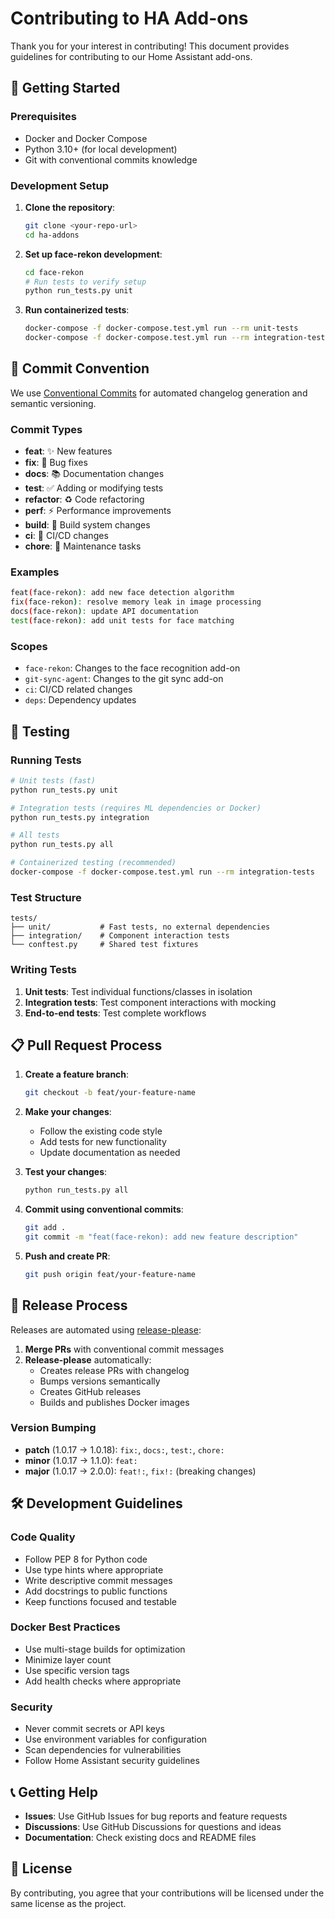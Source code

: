 # Contributing to HA Add-ons

Thank you for your interest in contributing! This document provides guidelines for contributing to our Home Assistant add-ons.

## 🚀 Getting Started

### Prerequisites

- Docker and Docker Compose
- Python 3.10+ (for local development)
- Git with conventional commits knowledge

### Development Setup

1. **Clone the repository**:
   ```bash
   git clone <your-repo-url>
   cd ha-addons
   ```

2. **Set up face-rekon development**:
   ```bash
   cd face-rekon
   # Run tests to verify setup
   python run_tests.py unit
   ```

3. **Run containerized tests**:
   ```bash
   docker-compose -f docker-compose.test.yml run --rm unit-tests
   docker-compose -f docker-compose.test.yml run --rm integration-tests
   ```

## 📝 Commit Convention

We use [Conventional Commits](https://www.conventionalcommits.org/) for automated changelog generation and semantic versioning.

### Commit Types

- **feat**: ✨ New features
- **fix**: 🐛 Bug fixes  
- **docs**: 📚 Documentation changes
- **test**: ✅ Adding or modifying tests
- **refactor**: ♻️ Code refactoring
- **perf**: ⚡ Performance improvements
- **build**: 🔧 Build system changes
- **ci**: 🔄 CI/CD changes
- **chore**: 🧹 Maintenance tasks

### Examples

```bash
feat(face-rekon): add new face detection algorithm
fix(face-rekon): resolve memory leak in image processing  
docs(face-rekon): update API documentation
test(face-rekon): add unit tests for face matching
```

### Scopes

- `face-rekon`: Changes to the face recognition add-on
- `git-sync-agent`: Changes to the git sync add-on
- `ci`: CI/CD related changes
- `deps`: Dependency updates

## 🧪 Testing

### Running Tests

```bash
# Unit tests (fast)
python run_tests.py unit

# Integration tests (requires ML dependencies or Docker)
python run_tests.py integration

# All tests
python run_tests.py all

# Containerized testing (recommended)
docker-compose -f docker-compose.test.yml run --rm integration-tests
```

### Test Structure

```
tests/
├── unit/           # Fast tests, no external dependencies
├── integration/    # Component interaction tests  
└── conftest.py     # Shared test fixtures
```

### Writing Tests

1. **Unit tests**: Test individual functions/classes in isolation
2. **Integration tests**: Test component interactions with mocking
3. **End-to-end tests**: Test complete workflows

## 📋 Pull Request Process

1. **Create a feature branch**:
   ```bash
   git checkout -b feat/your-feature-name
   ```

2. **Make your changes**:
   - Follow the existing code style
   - Add tests for new functionality
   - Update documentation as needed

3. **Test your changes**:
   ```bash
   python run_tests.py all
   ```

4. **Commit using conventional commits**:
   ```bash
   git add .
   git commit -m "feat(face-rekon): add new feature description"
   ```

5. **Push and create PR**:
   ```bash
   git push origin feat/your-feature-name
   ```

## 🚀 Release Process

Releases are automated using [release-please](https://github.com/googleapis/release-please):

1. **Merge PRs** with conventional commit messages
2. **Release-please** automatically:
   - Creates release PRs with changelog
   - Bumps versions semantically
   - Creates GitHub releases
   - Builds and publishes Docker images

### Version Bumping

- **patch** (1.0.17 → 1.0.18): `fix:`, `docs:`, `test:`, `chore:`
- **minor** (1.0.17 → 1.1.0): `feat:`
- **major** (1.0.17 → 2.0.0): `feat!:`, `fix!:` (breaking changes)

## 🛠️ Development Guidelines

### Code Quality

- Follow PEP 8 for Python code
- Use type hints where appropriate
- Write descriptive commit messages
- Add docstrings to public functions
- Keep functions focused and testable

### Docker Best Practices

- Use multi-stage builds for optimization
- Minimize layer count
- Use specific version tags
- Add health checks where appropriate

### Security

- Never commit secrets or API keys
- Use environment variables for configuration
- Scan dependencies for vulnerabilities
- Follow Home Assistant security guidelines

## 📞 Getting Help

- **Issues**: Use GitHub Issues for bug reports and feature requests
- **Discussions**: Use GitHub Discussions for questions and ideas
- **Documentation**: Check existing docs and README files

## 📄 License

By contributing, you agree that your contributions will be licensed under the same license as the project.